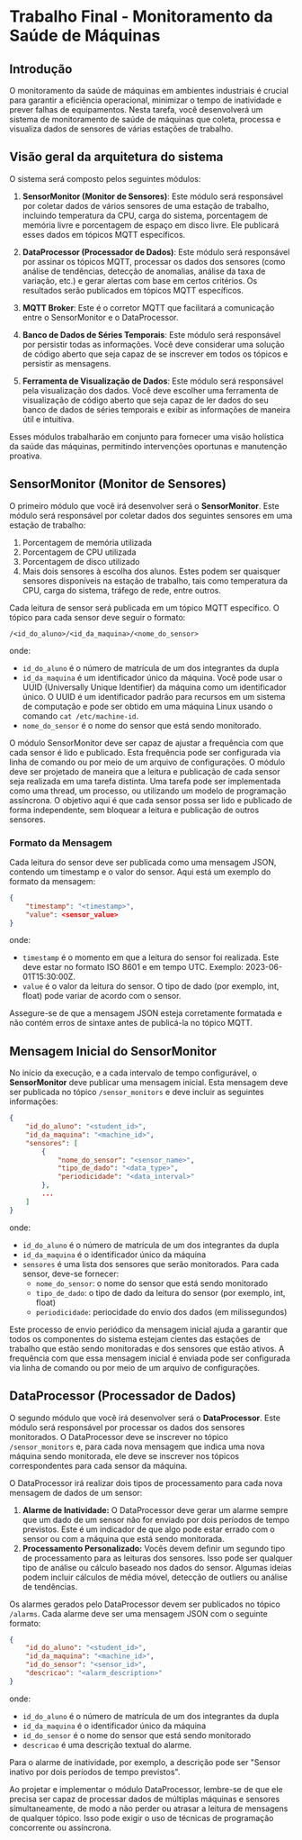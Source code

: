 #  Trabalho Final - Monitoramento da Saúde de Máquinas

## Introdução

O monitoramento da saúde de máquinas em ambientes industriais é crucial para garantir a eficiência operacional, minimizar o tempo de inatividade e prever falhas de equipamentos. Nesta tarefa, você desenvolverá um sistema de monitoramento de saúde de máquinas que coleta, processa e visualiza dados de sensores de várias estações de trabalho.

## Visão geral da arquitetura do sistema

O sistema será composto pelos seguintes módulos:

1. **SensorMonitor (Monitor de Sensores)**: Este módulo será responsável por coletar dados de vários sensores de uma estação de trabalho, incluindo temperatura da CPU, carga do sistema, porcentagem de memória livre e porcentagem de espaço em disco livre. Ele publicará esses dados em tópicos MQTT específicos.

2. **DataProcessor (Processador de Dados)**: Este módulo será responsável por assinar os tópicos MQTT, processar os dados dos sensores (como análise de tendências, detecção de anomalias, análise da taxa de variação, etc.) e gerar alertas com base em certos critérios. Os resultados serão publicados em tópicos MQTT específicos.

3. **MQTT Broker**: Este é o corretor MQTT que facilitará a comunicação entre o SensorMonitor e o DataProcessor.

4. **Banco de Dados de Séries Temporais**: Este módulo será responsável por persistir todas as informações. Você deve considerar uma solução de código aberto que seja capaz de se inscrever em todos os tópicos e persistir as mensagens.

5. **Ferramenta de Visualização de Dados**: Este módulo será responsável pela visualização dos dados. Você deve escolher uma ferramenta de visualização de código aberto que seja capaz de ler dados do seu banco de dados de séries temporais e exibir as informações de maneira útil e intuitiva.

Esses módulos trabalharão em conjunto para fornecer uma visão holística da saúde das máquinas, permitindo intervenções oportunas e manutenção proativa.



## SensorMonitor (Monitor de Sensores)

O primeiro módulo que você irá desenvolver será o **SensorMonitor**. Este módulo será responsável por coletar dados dos seguintes sensores em uma estação de trabalho:

1. Porcentagem de memória utilizada
2. Porcentagem de CPU utilizada
3. Porcentagem de disco utilizado
4. Mais dois sensores à escolha dos alunos. Estes podem ser quaisquer sensores disponíveis na estação de trabalho, tais como temperatura da CPU, carga do sistema, tráfego de rede, entre outros.

Cada leitura de sensor será publicada em um tópico MQTT específico. O tópico para cada sensor deve seguir o formato:

```
/<id_do_aluno>/<id_da_maquina>/<nome_do_sensor>
```
onde:

- `id_do_aluno` é o número de matrícula de um dos integrantes da dupla
- `id_da_maquina` é um identificador único da máquina. Você pode usar o UUID (Universally Unique Identifier) da máquina como um identificador único. O UUID é um identificador padrão para recursos em um sistema de computação e pode ser obtido em uma máquina Linux usando o comando `cat /etc/machine-id`.
- `nome_do_sensor` é o nome do sensor que está sendo monitorado.

O módulo SensorMonitor deve ser capaz de ajustar a frequência com que cada sensor é lido e publicado. Esta frequência pode ser configurada via linha de comando ou por meio de um arquivo de configurações. O módulo deve ser projetado de maneira que a leitura e publicação de cada sensor seja realizada em uma tarefa distinta. Uma tarefa pode ser implementada como uma thread, um processo, ou utilizando um modelo de programação assíncrona. O objetivo aqui é que cada sensor possa ser lido e publicado de forma independente, sem bloquear a leitura e publicação de outros sensores.

### Formato da Mensagem

Cada leitura do sensor deve ser publicada como uma mensagem JSON, contendo um timestamp e o valor do sensor. Aqui está um exemplo do formato da mensagem:

```json
{
    "timestamp": "<timestamp>",
    "value": <sensor_value>
}
```

onde:

- `timestamp` é o momento em que a leitura do sensor foi realizada. Este deve estar no formato ISO 8601 e em tempo UTC. Exemplo: 2023-06-01T15:30:00Z.
- `value` é o valor da leitura do sensor. O tipo de dado (por exemplo, int, float) pode variar de acordo com o sensor.

Assegure-se de que a mensagem JSON esteja corretamente formatada e não contém erros de sintaxe antes de publicá-la no tópico MQTT.

## Mensagem Inicial do SensorMonitor

No início da execução, e a cada intervalo de tempo configurável, o **SensorMonitor** deve publicar uma mensagem inicial. Esta mensagem deve ser publicada no tópico `/sensor_monitors` e deve incluir as seguintes informações:

```json
{
    "id_do_aluno": "<student_id>",
    "id_da_maquina": "<machine_id>",
    "sensores": [
        {
            "nome_do_sensor": "<sensor_name>",
            "tipo_de_dado": "<data_type>",
            "periodicidade": "<data_interval>"
        },
        ...
    ]
}
```

onde:

- `id_do_aluno` é o número de matrícula de um dos integrantes da dupla
- `id_da_maquina` é o identificador único da máquina
- `sensores` é uma lista dos sensores que serão monitorados. Para cada sensor, deve-se fornecer:
  - `nome_do_sensor`: o nome do sensor que está sendo monitorado
  - `tipo_de_dado`: o tipo de dado da leitura do sensor (por exemplo, int, float)
  -  `periodicidade`: periocidade do envio dos dados (em milissegundos)

Este processo de envio periódico da mensagem inicial ajuda a garantir que todos os componentes do sistema estejam cientes das estações de trabalho que estão sendo monitoradas e dos sensores que estão ativos. A frequência com que essa mensagem inicial é enviada pode ser configurada via linha de comando ou por meio de um arquivo de configurações.

## DataProcessor (Processador de Dados)

O segundo módulo que você irá desenvolver será o **DataProcessor**. Este módulo será responsável por processar os dados dos sensores monitorados. O DataProcessor deve se inscrever no tópico `/sensor_monitors` e, para cada nova mensagem que indica uma nova máquina sendo monitorada, ele deve se inscrever nos tópicos correspondentes para cada sensor da máquina.

O DataProcessor irá realizar dois tipos de processamento para cada nova mensagem de dados de um sensor:

1. **Alarme de Inatividade:** O DataProcessor deve gerar um alarme sempre que um dado de um sensor não for enviado por dois períodos de tempo previstos. Este é um indicador de que algo pode estar errado com o sensor ou com a máquina que está sendo monitorada.
2. **Processamento Personalizado:** Vocês devem definir um segundo tipo de processamento para as leituras dos sensores. Isso pode ser qualquer tipo de análise ou cálculo baseado nos dados do sensor. Algumas ideias podem incluir cálculos de média móvel, detecção de outliers ou análise de tendências.

Os alarmes gerados pelo DataProcessor devem ser publicados no tópico `/alarms`. Cada alarme deve ser uma mensagem JSON com o seguinte formato:

```json
{
    "id_do_aluno": "<student_id>",
    "id_da_maquina": "<machine_id>",
    "id_do_sensor": "<sensor_id>",
    "descricao": "<alarm_description>"
}
```
onde:

- `id_do_aluno` é o número de matrícula de um dos integrantes da dupla
- `id_da_maquina` é o identificador único da máquina
- `id_do_sensor` é o nome do sensor que está sendo monitorado
- `descricao` é uma descrição textual do alarme. 
 
Para o alarme de inatividade, por exemplo, a descrição pode ser "Sensor inativo por dois períodos de tempo previstos".

Ao projetar e implementar o módulo DataProcessor, lembre-se de que ele precisa ser capaz de processar dados de múltiplas máquinas e sensores simultaneamente, de modo a não perder ou atrasar a leitura de mensagens de qualquer tópico. Isso pode exigir o uso de técnicas de programação concorrente ou assíncrona.
